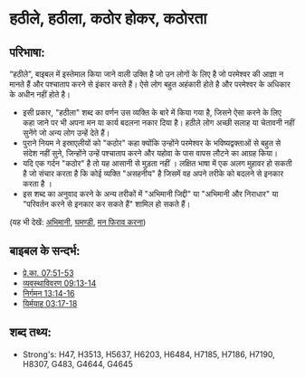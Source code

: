 # हठीले, हठीला, कठोर होकर, कठोरता #

## परिभाषा: ##

“हठीले”, बाइबल में इस्तेमाल किया जाने वाली उक्ति है जो उन लोगों के लिए है जो परमेश्वर की आज्ञा न मानते हैं और पश्चाताप करने से इंकार करते हैं। ऐसे लोग बहुत अहंकारी होते है और परमेश्वर के अधिकार के अधीन नहीं होते है।

* इसी प्रकार, "हठीला" शब्द का वर्णन उस व्यक्ति के बारे में किया गया है, जिसने ऐसा करने के लिए कहा जाने पर भी अपना मन या कार्य बदलना नकार दिया है। हठीले लोग अच्छी सलाह या चेतावनी नहीं सुनेंगे जो अन्य लोग उन्हें देते हैं।
* पुराने नियम ने इस्राएलीयों को "कठोर" कहा क्योंकि उन्होंने परमेश्वर के भविष्यद्वक्ताओं से बहुत से संदेश नहीं सुने, जिन्होंने उन्हें पश्चाताप करने और यहोवा के पास वापस लौटने का आग्रह किया।
* यदि एक गर्दन "कठोर" है तो यह आसानी से मुड़ता नहीं । लक्षित भाषा में एक अलग मुहावर हो सकती है जो संचार करता है कि कोई व्यक्ति "असहनीय" है जिसमें वह अपने तरीके को बदलने से इनकार करता है ।
* इस शब्द का अनुवाद करने के अन्य तरीकों में "अभिमानी जिद्दी" या "अभिमानी और निराधार" या "परिवर्तन करने से इनकार कर सकते हैं" शामिल हो सकते हैं।

(यह भी देखें: [अभिमानी](../other/arrogant.md), [घमण्डी](../other/proud.md), [मन फिराव करना](../kt/repent.md))

## बाइबल के सन्दर्भ: ##

* [प्रे.का. 07:51-53](rc://hi/tn/help/act/07/51)
* [व्यवस्थाविवरण 09:13-14](rc://hi/tn/help/deu/09/13)
* [निर्गमन 13:14-16](rc://hi/tn/help/exo/13/14)
* [यिर्मयाह 03:17-18](rc://hi/tn/help/jer/03/17)

## शब्द तथ्य: ##

* Strong's: H47, H3513, H5637, H6203, H6484, H7185, H7186, H7190, H8307, G483, G4644, G4645

